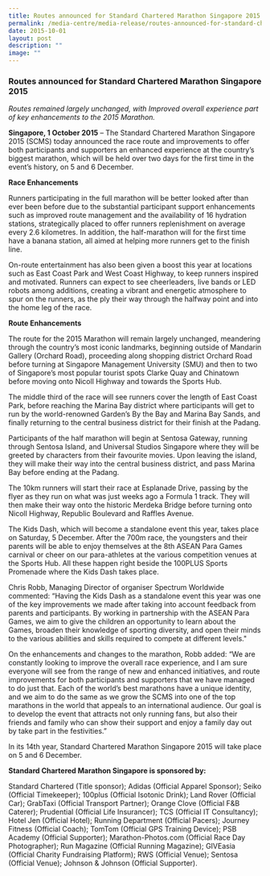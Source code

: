 ```yaml
---
title: Routes announced for Standard Chartered Marathon Singapore 2015
permalink: /media-centre/media-release/routes-announced-for-standard-chartered-marathon-singapore-2015/
date: 2015-10-01
layout: post
description: ""
image: ""
---
```

### **Routes announced for Standard Chartered Marathon Singapore 2015**
_Routes remained largely unchanged, with Improved overall experience part of key enhancements to the 2015 Marathon._

**Singapore, 1 October 2015** – The Standard Chartered Marathon Singapore 2015 (SCMS) today announced the race route and improvements to offer both participants and supporters an enhanced experience at the country’s biggest marathon, which will be held over two days for the first time in the event’s history, on 5 and 6 December.

**Race Enhancements**

Runners participating in the full marathon will be better looked after than ever been before due to the substantial participant support enhancements such as improved route management and the availability of 16 hydration stations, strategically placed to offer runners replenishment on average every 2.6 kilometres. In addition, the half-marathon will for the first time have a banana station, all aimed at helping more runners get to the finish line.

On-route entertainment has also been given a boost this year at locations such as East Coast Park and West Coast Highway, to keep runners inspired and motivated. Runners can expect to see cheerleaders, live bands or LED robots among additions, creating a vibrant and energetic atmosphere to spur on the runners, as the ply their way through the halfway point and into the home leg of the race.

**Route Enhancements**

The route for the 2015 Marathon will remain largely unchanged, meandering through the country’s most iconic landmarks, beginning outside of Mandarin Gallery (Orchard Road), proceeding along shopping district Orchard Road before turning at Singapore Management University (SMU) and then to two of Singapore’s most popular tourist spots Clarke Quay and Chinatown before moving onto Nicoll Highway and towards the Sports Hub.

The middle third of the race will see runners cover the length of East Coast Park, before reaching the Marina Bay district where participants will get to run by the world-renowned Garden’s By the Bay and Marina Bay Sands, and finally returning to the central business district for their finish at the Padang.

Participants of the half marathon will begin at Sentosa Gateway, running through Sentosa Island, and Universal Studios Singapore where they will be greeted by characters from their favourite movies. Upon leaving the island, they will make their way into the central business district, and pass Marina Bay before ending at the Padang.

The 10km runners will start their race at Esplanade Drive, passing by the flyer as they run on what was just weeks ago a Formula 1 track. They will then make their way onto the historic Merdeka Bridge before turning onto Nicoll Highway, Republic Boulevard and Raffles Avenue.

The Kids Dash, which will become a standalone event this year, takes place on Saturday, 5 December. After the 700m race, the youngsters and their parents will be able to enjoy themselves at the 8th ASEAN Para Games carnival or cheer on our para-athletes at the various competition venues at the Sports Hub. All these happen right beside the 100PLUS Sports Promenade where the Kids Dash takes place.

Chris Robb, Managing Director of organiser Spectrum Worldwide commented: “Having the Kids Dash as a standalone event this year was one of the key improvements we made after taking into account feedback from parents and participants. By working in partnership with the ASEAN Para Games, we aim to give the children an opportunity to learn about the Games, broaden their knowledge of sporting diversity, and open their minds to the various abilities and skills required to compete at different levels."

On the enhancements and changes to the marathon, Robb added: “We are constantly looking to improve the overall race experience, and I am sure everyone will see from the range of new and enhanced initiatives, and route improvements for both participants and supporters that we have managed to do just that. Each of the world’s best marathons have a unique identity, and we aim to do the same as we grow the SCMS into one of the top marathons in the world that appeals to an international audience. Our goal is to develop the event that attracts not only running fans, but also their friends and family who can show their support and enjoy a family day out by take part in the festivities.”

In its 14th year, Standard Chartered Marathon Singapore 2015 will take place on 5 and 6 December.

**Standard Chartered Marathon Singapore is sponsored by:**

Standard Chartered (Title sponsor); Adidas (Official Apparel Sponsor); Seiko (Official Timekeeper); 100plus (Official Isotonic Drink); Land Rover (Official Car); GrabTaxi (Official Transport Partner); Orange Clove (Official F&B Caterer); Prudential (Official Life Insurancer); TCS (Official IT Consultancy); Hotel Jen (Official Hotel); Running Department (Official Pacers); Journey Fitness (Official Coach); TomTom (Official GPS Training Device); PSB Academy (Official Supporter); Marathon-Photos.com (Official Race Day Photographer); Run Magazine (Official Running Magazine); GIVEasia (Official Charity Fundraising Platform); RWS (Official Venue); Sentosa (Official Venue); Johnson & Johnson (Official Supporter).